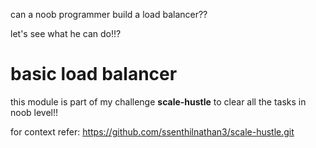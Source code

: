 can a noob programmer build a load balancer??

let's see what he can do!!?

# basic load balancer

this module is part of my challenge **scale-hustle** to clear all the tasks in noob level!!

for context refer: https://github.com/ssenthilnathan3/scale-hustle.git
